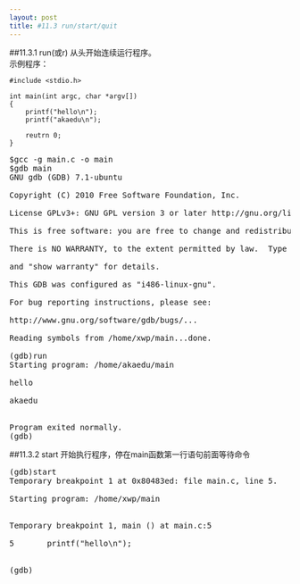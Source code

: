 ```yaml
---
layout: post
title: #11.3 run/start/quit 
---
```

##11.3.1 run(或r)
从头开始连续运行程序。<br>
示例程序：

	#include <stdio.h>

	int main(int argc, char *argv[])
	{
		printf("hello\n");
		printf("akaedu\n");

		reutrn 0;
	}
<pre class='terminal bootcamp'>
<span class='codeline'>$gcc -g main.c -o main</span>
<span class='codeline'>$gdb main</span>
<span class='bash-output'>GNU gdb (GDB) 7.1-ubuntu<br>
Copyright (C) 2010 Free Software Foundation, Inc.<br>
License GPLv3+: GNU GPL version 3 or later http://gnu.org/licenses/gpl.html<br>
This is free software: you are free to change and redistribute it.<br>
There is NO WARRANTY, to the extent permitted by law.  Type "show copying"<br>
and "show warranty" for details.<br>
This GDB was configured as "i486-linux-gnu".<br>
For bug reporting instructions, please see:<br>
http://www.gnu.org/software/gdb/bugs/...<br>
Reading symbols from /home/xwp/main...done.
</span>
<span class='codeline'>(gdb)run</span>
<span class='bash-output'>Starting program: /home/akaedu/main<br> 
hello<br> 
akaedu<br><br>
Program exited normally.</span>
<span class='codeline'>(gdb)</span>
</pre>
##11.3.2 start
开始执行程序，停在main函数第一行语句前面等待命令
<pre class='terminal bootcamp'>
<span class='codeline'>(gdb)start</span>
<span class='bash-output'>Temporary breakpoint 1 at 0x80483ed: file main.c, line 5.<br>
Starting program: /home/xwp/main <br><br>
Temporary breakpoint 1, main () at main.c:5<br>
5		printf("hello\n");<br>
</span>
<span class='codeline'>(gdb)</span>

</pre>

